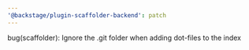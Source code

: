 ```yaml
---
'@backstage/plugin-scaffolder-backend': patch
---
```


bug(scaffolder): Ignore the .git folder when adding dot-files to the index
